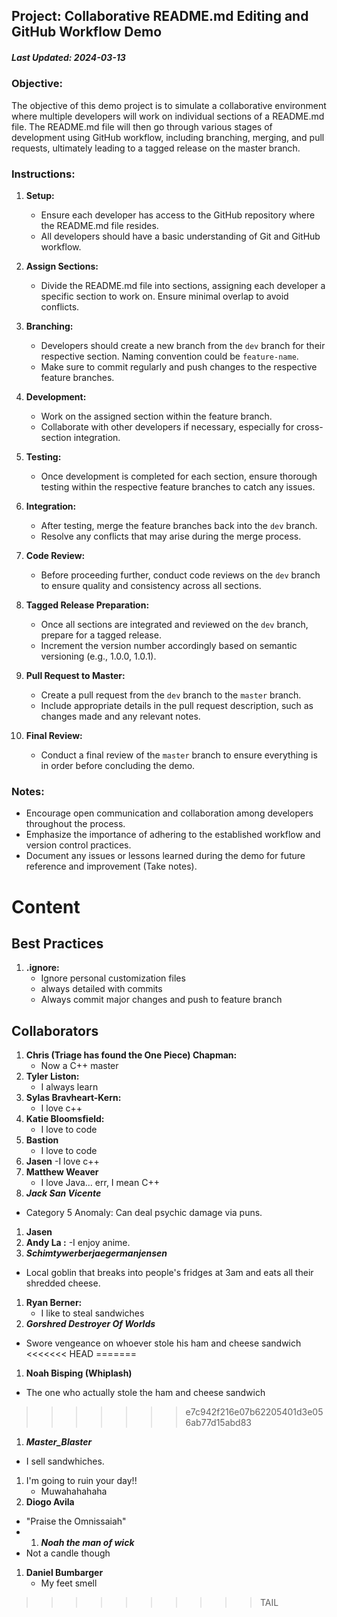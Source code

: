 ## Project: Collaborative README.md Editing and GitHub Workflow Demo
##### Last Updated: 2024-03-13

### Objective:
The objective of this demo project is to simulate a collaborative environment where multiple developers will work on individual sections of a README.md file. The README.md file will then go through various stages of development using GitHub workflow, including branching, merging, and pull requests, ultimately leading to a tagged release on the master branch.

### Instructions:

1. **Setup:**
   - Ensure each developer has access to the GitHub repository where the README.md file resides.
   - All developers should have a basic understanding of Git and GitHub workflow.

2. **Assign Sections:**
   - Divide the README.md file into sections, assigning each developer a specific section to work on. Ensure minimal overlap to avoid conflicts.

3. **Branching:**
   - Developers should create a new branch from the `dev` branch for their respective section. Naming convention could be `feature-name`.
   - Make sure to commit regularly and push changes to the respective feature branches.

4. **Development:**
   - Work on the assigned section within the feature branch.
   - Collaborate with other developers if necessary, especially for cross-section integration.

5. **Testing:**
   - Once development is completed for each section, ensure thorough testing within the respective feature branches to catch any issues.

6. **Integration:**
   - After testing, merge the feature branches back into the `dev` branch.
   - Resolve any conflicts that may arise during the merge process.

7. **Code Review:**
   - Before proceeding further, conduct code reviews on the `dev` branch to ensure quality and consistency across all sections.

8. **Tagged Release Preparation:**
   - Once all sections are integrated and reviewed on the `dev` branch, prepare for a tagged release.
   - Increment the version number accordingly based on semantic versioning (e.g., 1.0.0, 1.0.1).

9. **Pull Request to Master:**
   - Create a pull request from the `dev` branch to the `master` branch.
   - Include appropriate details in the pull request description, such as changes made and any relevant notes.

10. **Final Review:**
    - Conduct a final review of the `master` branch to ensure everything is in order before concluding the demo.

### Notes:
- Encourage open communication and collaboration among developers throughout the process.
- Emphasize the importance of adhering to the established workflow and version control practices.
- Document any issues or lessons learned during the demo for future reference and improvement (Take notes).

# Content

## Best Practices
1. **.ignore:**
    - Ignore personal customization files
    - always detailed with commits
    - Always commit major changes and push to feature branch
## Collaborators

1. **Chris (Triage has found the One Piece) Chapman:**
    - Now a C++ master
1. **Tyler Liston:**
    - I always learn
1. **Sylas Bravheart-Kern:**
    - I love c++
1. **Katie Bloomsfield:**
	- I love to code
1. **Bastion**
    - I love to code
1. **Jasen**
    -I love c++
1. **Matthew Weaver**
    - I love Java... err, I mean C++ 
1. ***Jack San Vicente***
- Category 5 Anomaly: Can deal psychic damage via puns.
1. **Jasen**
1. **Andy La :**
   -I enjoy anime.
1. ***Schimtywerberjaegermanjensen***
- Local goblin that breaks into people's fridges at 3am and eats all their shredded cheese.
1. **Ryan Berner:**
    - I like to steal sandwiches
1. ***Gorshred Destroyer Of Worlds***
- Swore vengeance on whoever stole his ham and cheese sandwich
<<<<<<< HEAD
=======
1. **Noah Bisping (Whiplash)**
- The one who actually stole the ham and cheese sandwich
>>>>>>> e7c942f216e07b62205401d3e056ab77d15abd83
1. ***Master_Blaster***
- I sell sandwhiches.
1. I'm going to ruin your day!!
   - Muwahahahaha
2. **Diogo Avila** 
- "Praise the Omnissaiah"
- 1. ***Noah the man of wick***
- Not a candle though
1. **Daniel Bumbarger**
    - My feet smell
>>>>>>>>>>TAIL
